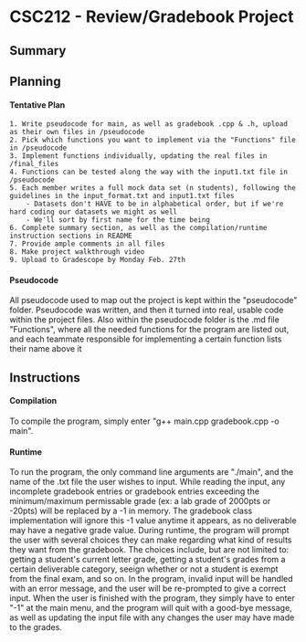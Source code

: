 # CSC212 - Review/Gradebook Project

## Summary



## Planning

#### Tentative Plan
    1. Write pseudocode for main, as well as gradebook .cpp & .h, upload as their own files in /pseudocode
    2. Pick which functions you want to implement via the "Functions" file in /pseudocode
    3. Implement functions individually, updating the real files in /final_files
    4. Functions can be tested along the way with the input1.txt file in /pseudocode
    5. Each member writes a full mock data set (n students), following the guidelines in the input_format.txt and input1.txt files
        - Datasets don't HAVE to be in alphabetical order, but if we're hard coding our datasets we might as well
        - We'll sort by first name for the time being
    6. Complete summary section, as well as the compilation/runtime instruction sections in README
    7. Provide ample comments in all files
    8. Make project walkthrough video
    9. Upload to Gradescope by Monday Feb. 27th

#### Pseudocode
All pseudocode used to map out the project is kept within the "pseudocode" folder. Pseudocode was written, and then it turned into real, usable code within the project files. Also within the pseudocode folder is the .md file "Functions", where all the needed functions for the program are listed out, and each teammate responsible for implementing a certain function lists their name above it


## Instructions

#### Compilation

To compile the program, simply enter "g++ main.cpp gradebook.cpp -o main".

#### Runtime

To run the program, the only command line arguments are "./main", and the name of the .txt file the user wishes to input. While reading the input, any incomplete gradebook entries or gradebook entries exceeding the minimum/maximum permissable grade (ex: a lab grade of 2000pts or -20pts) will be replaced by a -1 in memory. The gradebook class implementation will ignore this -1 value anytime it appears, as no deliverable may have a negative grade value. During runtime, the program will prompt the user with several choices they can make regarding what kind of results they want from the gradebook. The choices include, but are not limited to: getting a student's current letter grade, getting a student's grades from a certain deliverable category, seeign whether or not a student is exempt from the final exam, and so on. In the program, invalid input will be handled with an error message, and the user will be re-prompted to give a correct input. When the user is finished with the program, they simply have to enter "-1" at the main menu, and the program will quit with a good-bye message, as well as updating the input file with any changes the user may have made to the grades. 
